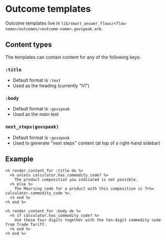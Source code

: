 # Outcome templates

Outcome templates live in `lib/smart_answer_flows/<flow-name>/outcomes/<outcome-name>.govspeak.erb`.

## Content types

The templates can contain content for any of the following keys:

### `:title`

* Default format is `:text`
* Used as the heading (currently "h1")

### `:body`

* Default format is `:govspeak`
* Used as the main text

### `next_steps(govspeak)`

* Default format is `:govspeak`
* Used to generate "next steps" content (at top of a right-hand sidebar)

## Example

```erb
<% render_content_for :title do %>
  <% unless calculator.has_commodity_code? %>
    The product composition you indicated is not possible.
  <% else %>
    The Meursing code for a product with this composition is 7<%= calculator.commodity_code %>.
  <% end %>
<% end %>

<% render_content_for :body do %>
  <% if calculator.has_commodity_code? %>
    Use these four digits together with the ten-digit commodity code from Trade Tariff.
  <% end %>
<% end %>
```
